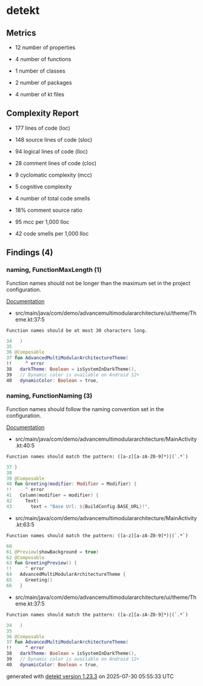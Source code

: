 # detekt

## Metrics

* 12 number of properties

* 4 number of functions

* 1 number of classes

* 2 number of packages

* 4 number of kt files

## Complexity Report

* 177 lines of code (loc)

* 148 source lines of code (sloc)

* 94 logical lines of code (lloc)

* 28 comment lines of code (cloc)

* 9 cyclomatic complexity (mcc)

* 5 cognitive complexity

* 4 number of total code smells

* 18% comment source ratio

* 95 mcc per 1,000 lloc

* 42 code smells per 1,000 lloc

## Findings (4)

### naming, FunctionMaxLength (1)

Function names should not be longer than the maximum set in the project configuration.

[Documentation](https://detekt.dev/docs/rules/naming#functionmaxlength)

* src/main/java/com/demo/advancemultimodulararchitecture/ui/theme/Theme.kt:37:5
```
Function names should be at most 30 characters long.
```
```kotlin
34   )
35 
36 @Composable
37 fun AdvancedMultiModularArchitectureTheme(
!!     ^ error
38   darkTheme: Boolean = isSystemInDarkTheme(),
39   // Dynamic color is available on Android 12+
40   dynamicColor: Boolean = true,

```

### naming, FunctionNaming (3)

Function names should follow the naming convention set in the configuration.

[Documentation](https://detekt.dev/docs/rules/naming#functionnaming)

* src/main/java/com/demo/advancemultimodulararchitecture/MainActivity.kt:40:5
```
Function names should match the pattern: ([a-z][a-zA-Z0-9]*)|(`.*`)
```
```kotlin
37 }
38 
39 @Composable
40 fun Greeting(modifier: Modifier = Modifier) {
!!     ^ error
41   Column(modifier = modifier) {
42     Text(
43       text = "Base Url: ${BuildConfig.BASE_URL}!",

```

* src/main/java/com/demo/advancemultimodulararchitecture/MainActivity.kt:63:5
```
Function names should match the pattern: ([a-z][a-zA-Z0-9]*)|(`.*`)
```
```kotlin
60 
61 @Preview(showBackground = true)
62 @Composable
63 fun GreetingPreview() {
!!     ^ error
64   AdvancedMultiModularArchitectureTheme {
65     Greeting()
66   }

```

* src/main/java/com/demo/advancemultimodulararchitecture/ui/theme/Theme.kt:37:5
```
Function names should match the pattern: ([a-z][a-zA-Z0-9]*)|(`.*`)
```
```kotlin
34   )
35 
36 @Composable
37 fun AdvancedMultiModularArchitectureTheme(
!!     ^ error
38   darkTheme: Boolean = isSystemInDarkTheme(),
39   // Dynamic color is available on Android 12+
40   dynamicColor: Boolean = true,

```

generated with [detekt version 1.23.3](https://detekt.dev/) on 2025-07-30 05:55:33 UTC
